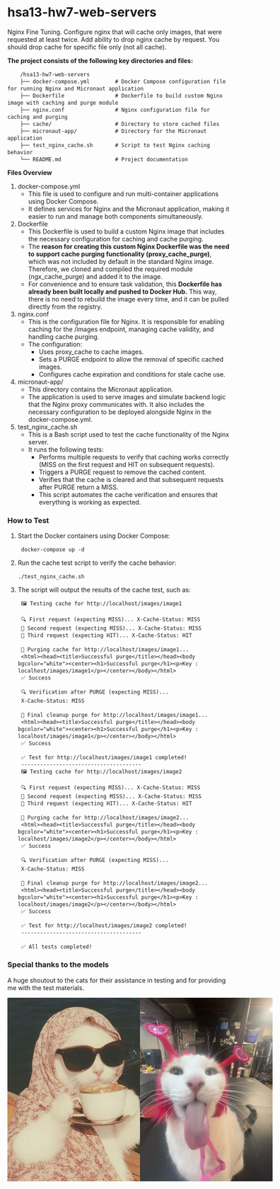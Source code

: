 # hsa13-hw7-web-servers
Nginx Fine Tuning. Configure nginx that will cache only images, that were requested at least twice. Add ability to drop nginx cache by request. You should drop cache for specific file only (not all cache).

**The project consists of the following key directories and files:**

        /hsa13-hw7-web-servers
        ├── docker-compose.yml        # Docker Compose configuration file for running Nginx and Micronaut application
        ├── Dockerfile                # Dockerfile to build custom Nginx image with caching and purge module
        ├── nginx.conf                # Nginx configuration file for caching and purging
        ├── cache/                    # Directory to store cached files
        ├── micronaut-app/            # Directory for the Micronaut application
        ├── test_nginx_cache.sh       # Script to test Nginx caching behavior
        └── README.md                 # Project documentation

**Files Overview**
1. docker-compose.yml
   * This file is used to configure and run multi-container applications using Docker Compose.
   * It defines services for Nginx and the Micronaut application, making it easier to run and manage both components simultaneously.
2. Dockerfile
   * This Dockerfile is used to build a custom Nginx image that includes the necessary configuration for caching and cache purging.
   * The **reason for creating this custom Nginx Dockerfile was the need to support cache purging functionality (proxy_cache_purge)**, which was not included by default in the standard Nginx image. Therefore, we cloned and compiled the required module (ngx_cache_purge) and added it to the image.
   * For convenience and to ensure task validation, this **Dockerfile has already been built locally and pushed to Docker Hub.** This way, there is no need to rebuild the image every time, and it can be pulled directly from the registry.
3. nginx.conf
      * This is the configuration file for Nginx. It is responsible for enabling caching for the /images endpoint, managing cache validity, and handling cache purging.
      * The configuration:
         * Uses proxy_cache to cache images.
         * Sets a PURGE endpoint to allow the removal of specific cached images.
         * Configures cache expiration and conditions for stale cache use.
4. micronaut-app/
   * This directory contains the Micronaut application.
   * The application is used to serve images and simulate backend logic that the Nginx proxy communicates with. It also includes the necessary configuration to be deployed alongside Nginx in the docker-compose.yml.
5. test_nginx_cache.sh
   * This is a Bash script used to test the cache functionality of the Nginx server.
   * It runs the following tests:
     * Performs multiple requests to verify that caching works correctly (MISS on the first request and HIT on subsequent requests).
     * Triggers a PURGE request to remove the cached content.
     * Verifies that the cache is cleared and that subsequent requests after PURGE return a MISS.
     * This script automates the cache verification and ensures that everything is working as expected.

### How to Test
1. Start the Docker containers using Docker Compose:
      
        docker-compose up -d
2. Run the cache test script to verify the cache behavior:

       ./test_nginx_cache.sh
3. The script will output the results of the cache test, such as:

        🖼 Testing cache for http://localhost/images/image1
        
        🔍 First request (expecting MISS)... X-Cache-Status: MISS
        🔄 Second request (expecting MISS)... X-Cache-Status: MISS
        🔄 Third request (expecting HIT)... X-Cache-Status: HIT
        
        🧹 Purging cache for http://localhost/images/image1...
        <html><head><title>Successful purge</title></head><body bgcolor="white"><center><h1>Successful purge</h1><p>Key : localhost/images/image1</p></center></body></html>
        ✅ Success
        
        🔍 Verification after PURGE (expecting MISS)...
        X-Cache-Status: MISS
        
        🧹 Final cleanup purge for http://localhost/images/image1...
        <html><head><title>Successful purge</title></head><body bgcolor="white"><center><h1>Successful purge</h1><p>Key : localhost/images/image1</p></center></body></html>
        ✅ Success

        ✅ Test for http://localhost/images/image1 completed!
        --------------------------------------
        🖼 Testing cache for http://localhost/images/image2
        
        🔍 First request (expecting MISS)... X-Cache-Status: MISS
        🔄 Second request (expecting MISS)... X-Cache-Status: MISS
        🔄 Third request (expecting HIT)... X-Cache-Status: HIT
        
        🧹 Purging cache for http://localhost/images/image2...
        <html><head><title>Successful purge</title></head><body bgcolor="white"><center><h1>Successful purge</h1><p>Key : localhost/images/image2</p></center></body></html>
        ✅ Success
        
        🔍 Verification after PURGE (expecting MISS)...
        X-Cache-Status: MISS
        
        🧹 Final cleanup purge for http://localhost/images/image2...
        <html><head><title>Successful purge</title></head><body bgcolor="white"><center><h1>Successful purge</h1><p>Key : localhost/images/image2</p></center></body></html>
        ✅ Success

        ✅ Test for http://localhost/images/image2 completed!
        --------------------------------------
        
        ✅ All tests completed!

### Special thanks to the models

A huge shoutout to the cats for their assistance in testing and for providing me with the test materials.

<div style="display: flex; justify-content: space-between;">
  <img src="https://raw.githubusercontent.com/kovamaru/hsa13-hw7-web-servers/main/simple-backend/src/main/resources/images/image1.jpg" alt="Test image 1" width="300" />
  <img src="https://raw.githubusercontent.com/kovamaru/hsa13-hw7-web-servers/main/simple-backend/src/main/resources/images/image2.jpg" alt="Test image 2" width="300" />
</div>
